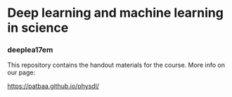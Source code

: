# Deep learning and machine learning in science
### deeplea17em

This repository contains the handout materials for the course. More info on our page:

https://patbaa.github.io/physdl/
